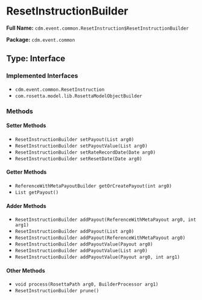 # ResetInstructionBuilder

**Full Name:** `cdm.event.common.ResetInstruction$ResetInstructionBuilder`

**Package:** `cdm.event.common`

## Type: Interface

### Implemented Interfaces

- `cdm.event.common.ResetInstruction`
- `com.rosetta.model.lib.RosettaModelObjectBuilder`

### Methods

#### Setter Methods

- `ResetInstructionBuilder setPayout(List arg0)`
- `ResetInstructionBuilder setPayoutValue(List arg0)`
- `ResetInstructionBuilder setRateRecordDate(Date arg0)`
- `ResetInstructionBuilder setResetDate(Date arg0)`

#### Getter Methods

- `ReferenceWithMetaPayoutBuilder getOrCreatePayout(int arg0)`
- `List getPayout()`

#### Adder Methods

- `ResetInstructionBuilder addPayout(ReferenceWithMetaPayout arg0, int arg1)`
- `ResetInstructionBuilder addPayout(List arg0)`
- `ResetInstructionBuilder addPayout(ReferenceWithMetaPayout arg0)`
- `ResetInstructionBuilder addPayoutValue(Payout arg0)`
- `ResetInstructionBuilder addPayoutValue(List arg0)`
- `ResetInstructionBuilder addPayoutValue(Payout arg0, int arg1)`

#### Other Methods

- `void process(RosettaPath arg0, BuilderProcessor arg1)`
- `ResetInstructionBuilder prune()`

